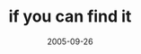 ---
layout: base.njk
title : 'if you can find it' 
view_title : 'if you can find it' 
year : '2005' 
date : '2005-09-26' 
img_file : '/drawing/ifyoucanfindit.png' 
html_file : 'ifyoucanfindit' 
next_html : 'mine.html' 
year_order : '126' 
permalink : "title/{{html_file}}.html"
---